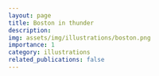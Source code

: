 ```yaml
---
layout: page
title: Boston in thunder
description: 
img: assets/img/illustrations/boston.png
importance: 1
category: illustrations
related_publications: false
---
```



